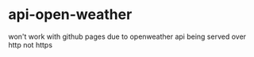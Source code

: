 # api-open-weather
won't work with github pages due to openweather api being served over http not https
